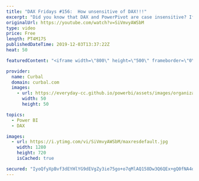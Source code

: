 ```yaml
---
title: "DAX Fridays #156:  How unsensitive of DAX!!!"
excerpt: "Did you know that DAX and PowerPivot are case insensitive? If that is causing you problems, watch this video to learn how to fix it!  Here is the link to chris post: https://blog.crossjoin.co.uk/2019/10/06/power-bi-and-case-sensitivity/  Here you can download all the pbix files: https://curbal.com/donwload-center"
originalUrl: https://youtube.com/watch?v=SiVmvyAWSbM
type: video
price: Free
length: PT4M17S
publishedDateTime: 2019-12-03T13:37:22Z
heat: 50

featuredContent: "<iframe width=\"800\" height=\"500\" frameborder=\"0\" src=\"https://www.youtube.com/embed/SiVmvyAWSbM\" allow=\"accelerometer; autoplay; encrypted-media; gyroscope; picture-in-picture\" allowfullscreen></iframe>"

provider:
  name: Curbal
  domain: curbal.com
  images:
    - url: https://everyday-cc.github.io/powerbi/assets/images/organizations/curbal.com-50x50.jpg
      width: 50
      height: 50

topics:
  - Power BI
  - DAX

images:
  - url: https://i.ytimg.com/vi/SiVmvyAWSbM/maxresdefault.jpg
    width: 1280
    height: 720
    isCached: true

secured: "IyoQfyXpBvf3dEYHlYG9dEVgZy3ie75go+o7qMlAQ158Dw3Q6QEx+gQ0fNA4d7VMhuRA1Szp/u+2UE0FdbsMLyT59DJ2371mflvPW0xYa+w+oxAT2KR1iT/GapUPYN6pe117q4/H4w1JrG7c4tAAPgukVECMfxdtPSMl3g9DdeUS4enQGgo61JXREDQ1qDevPbwdUQuyvBDl/F7+4xWhKN+gKYd+HkpsrotTb5GE22bcLC9lfxnA7KPgKDCNbipGhs7U40w2hYBueHDdhth0OTR+aK28PBxveXv6h7EyGgQku6sTjl40I4PRFpET24+oFckRvp1AsCWT4BXWDYK5Fq8b/Vt0y66gO7HRdFUkV6ZlOrbJ3jBMgZRFZWnNwfwAQ2GYvMcZ0R7kC67d7SY/TFm8CQiXVDwu2Wcm/62iak4=;0RMKwyBvlFUylC8mQESHNw=="
---
```


